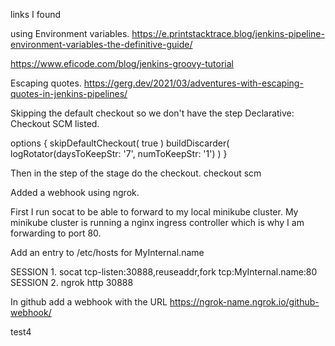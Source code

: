 links I found

using Environment variables.
  https://e.printstacktrace.blog/jenkins-pipeline-environment-variables-the-definitive-guide/

  https://www.eficode.com/blog/jenkins-groovy-tutorial

Escaping quotes.
  https://gerg.dev/2021/03/adventures-with-escaping-quotes-in-jenkins-pipelines/



Skipping the default checkout so we don't have the step 
  Declarative: Checkout SCM  listed.

options {
    skipDefaultCheckout( true ) 
    buildDiscarder( logRotator(daysToKeepStr: '7', numToKeepStr: '1') )
}

Then in the step of the stage do the checkout.
checkout scm


Added a webhook using ngrok.

First I run socat to be able to forward to my local minikube cluster. 
My minikube cluster is running a nginx ingress controller which is why 
I am forwarding to port 80.

Add an entry to /etc/hosts for
MyInternal.name

SESSION 1. socat tcp-listen:30888,reuseaddr,fork tcp:MyInternal.name:80
SESSION 2. ngrok http 30888

In github add a webhook with the URL
https://ngrok-name.ngrok.io/github-webhook/

test4
